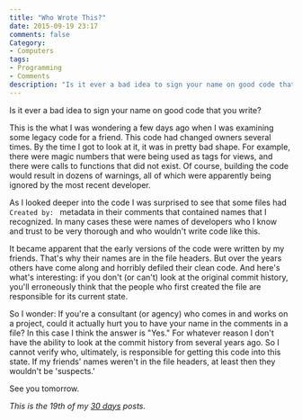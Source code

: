 ```yaml
---
title: "Who Wrote This?"
date: 2015-09-19 23:17
comments: false
Category:
- Computers
tags:
- Programming
- Comments
description: "Is it ever a bad idea to sign your name on good code that you write?"
---
```


Is it ever a bad idea to sign your name on good code that you write?

<!-- more -->

This is the what I was wondering a few days ago when I was examining some legacy code for a friend. This code had changed owners several times. By the time I got to look at it, it was in pretty bad shape. For example, there were magic numbers that were being used as tags for views, and there were calls to functions that did not exist. Of course, building the code would result in dozens of warnings, all of which were apparently being ignored by the most recent developer. 

As I looked deeper into the code I was surprised to see that some files had `Created by: ` metadata in their comments that contained names that I recognized. In many cases these were names of developers who I know and trust to be very thorough and who wouldn't write code like this. 

It became apparent that the early versions of the code were written by my friends. That's why their names are in the file headers. But over the years others have come along and horribly defiled their clean code. And here's what's interesting: if you don't (or can't) look at the original commit history, you'll erroneously think that the people who first created the file are responsible for its current state.

So I wonder: If you're a consultant (or agency) who comes in and works on a project, could it actually hurt you to have your name in the comments in a file? In this case I think the answer is "Yes." For whatever reason I don't have the ability to look at the commit history from several years ago. So I cannot verify who, ultimately, is responsible for getting this code into this state. If my friends' names weren't in the file headers, at least then they wouldn't be 'suspects.'

See you tomorrow.

_This is the 19th of my [30 days][] posts._

[30 days]: /2015/08/31/30-days/
